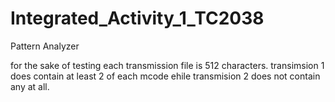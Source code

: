 # Integrated_Activity_1_TC2038
Pattern Analyzer


for the sake of testing each transmission file is 512 characters. transimsion 1 does contain at least 2 of each mcode ehile transmision 2 does not contain any at all.